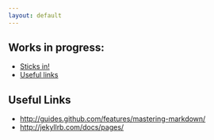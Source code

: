 ```yaml
---
layout: default
---
```


## Works in progress:
* [Sticks in!](sticks-in/)
* [Useful links](links.md)

## Useful Links
* http://guides.github.com/features/mastering-markdown/
* http://jekyllrb.com/docs/pages/
